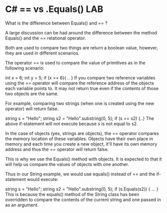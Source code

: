 # C# == vs .Equals() LAB

What is the difference between Equals() and == ?

A large discussion can be had around the difference between the method Equals() and the == relational operator.

Both are used to compare two things are return a boolean value, however, they are used in different scenarios.

The operator == is used to compare the value of primitives as in the following scenario:

int x = 6;
int y = 5;
if (x == 6){ .. }
If you compare two reference variables using the == operator will compare the reference address of the objects each variable points to. It may not return true even if the contents of those two objects are the same.

For example, comparing two strings (when one is created using the new operator) will return false.

string s = "Hello";
string s2 = "Hello".substring(0, 5);
if (s == s2) {..}
The above if-statement will not execute because s is not equal to s2.

In the case of objects (yes, strings are objects), the == operator compares the memory location of these variables. Objects have their own place in memory and each time you create a new object, it'll have its own memory address and thus the == operator will return false.

This is why we use the Equals() method with objects. It is expected to that it will help us compare the values of objects with one another.

Thus in our String example, we would use equals() instead of == and the if-statement would execute:

string s = "Hello";
string s2 = "Hello".substring(0, 5);
if (s.Equals(s2)) { ... }
This is because the equals() method of the String class has been overridden to compare the contents of the current string and one passed in as an argument.
